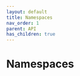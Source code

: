 ```yaml
---
layout: default
title: Namespaces
nav_order: 1
parent: API
has_children: true
---
```


# Namespaces
